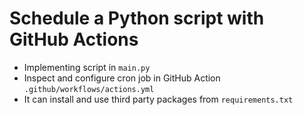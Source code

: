# Schedule a Python script with GitHub Actions

- Implementing script in `main.py`
- Inspect and configure cron job in GitHub Action `.github/workflows/actions.yml`
- It can install and use third party packages from `requirements.txt`